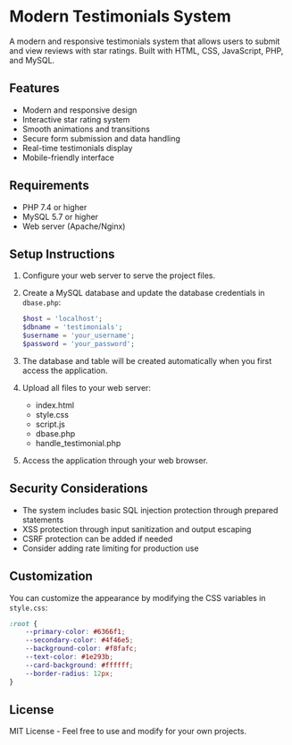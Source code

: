 # Modern Testimonials System

A modern and responsive testimonials system that allows users to submit and view reviews with star ratings. Built with HTML, CSS, JavaScript, PHP, and MySQL.

## Features

- Modern and responsive design
- Interactive star rating system
- Smooth animations and transitions
- Secure form submission and data handling
- Real-time testimonials display
- Mobile-friendly interface

## Requirements

- PHP 7.4 or higher
- MySQL 5.7 or higher
- Web server (Apache/Nginx)

## Setup Instructions

1. Configure your web server to serve the project files.

2. Create a MySQL database and update the database credentials in `dbase.php`:
   ```php
   $host = 'localhost';
   $dbname = 'testimonials';
   $username = 'your_username';
   $password = 'your_password';
   ```

3. The database and table will be created automatically when you first access the application.

4. Upload all files to your web server:
   - index.html
   - style.css
   - script.js
   - dbase.php
   - handle_testimonial.php

5. Access the application through your web browser.

## Security Considerations

- The system includes basic SQL injection protection through prepared statements
- XSS protection through input sanitization and output escaping
- CSRF protection can be added if needed
- Consider adding rate limiting for production use

## Customization

You can customize the appearance by modifying the CSS variables in `style.css`:

```css
:root {
    --primary-color: #6366f1;
    --secondary-color: #4f46e5;
    --background-color: #f8fafc;
    --text-color: #1e293b;
    --card-background: #ffffff;
    --border-radius: 12px;
}
```

## License

MIT License - Feel free to use and modify for your own projects. 
